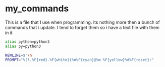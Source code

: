 # my_commands
This is a file that I use when programming. Its nothing more then a bunch of commands that i update. I tend to forget them so i have a text file with them in it

```bash
alias python=python3
alias py=python3

NEWLINE=$'\n'
PROMPT="%(!.%F{red}.%F{white})%n%F{cyan}@%m %F{yellow}%d%F{reset}:"
```



